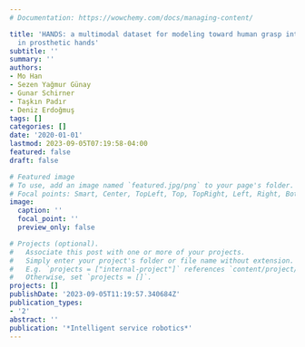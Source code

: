 ```yaml
---
# Documentation: https://wowchemy.com/docs/managing-content/

title: 'HANDS: a multimodal dataset for modeling toward human grasp intent inference
  in prosthetic hands'
subtitle: ''
summary: ''
authors:
- Mo Han
- Sezen Yağmur Günay
- Gunar Schirner
- Taşkın Padır
- Deniz Erdoğmuş
tags: []
categories: []
date: '2020-01-01'
lastmod: 2023-09-05T07:19:58-04:00
featured: false
draft: false

# Featured image
# To use, add an image named `featured.jpg/png` to your page's folder.
# Focal points: Smart, Center, TopLeft, Top, TopRight, Left, Right, BottomLeft, Bottom, BottomRight.
image:
  caption: ''
  focal_point: ''
  preview_only: false

# Projects (optional).
#   Associate this post with one or more of your projects.
#   Simply enter your project's folder or file name without extension.
#   E.g. `projects = ["internal-project"]` references `content/project/deep-learning/index.md`.
#   Otherwise, set `projects = []`.
projects: []
publishDate: '2023-09-05T11:19:57.340684Z'
publication_types:
- '2'
abstract: ''
publication: '*Intelligent service robotics*'
---
```

